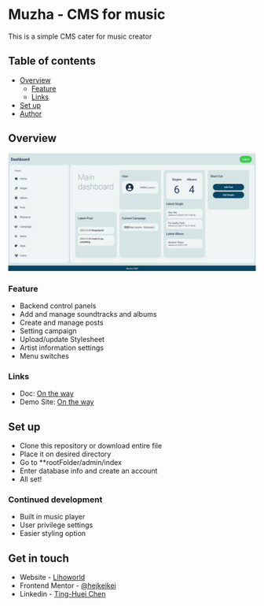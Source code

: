 # Muzha - CMS for music

This is a simple CMS cater for music creator

## Table of contents

- [Overview](#overview)
  - [Feature](#feature)
  - [Links](#links)
- [Set up](#set-up)
- [Author](#author)

## Overview

![dashboard](screenshot.jpg)

### Feature

- Backend control panels
- Add and manage soundtracks and albums
- Create and manage posts
- Setting campaign
- Upload/update Stylesheet
- Artist information settings
- Menu switches

### Links

- Doc: [On the way](https://github.com/hejkeikei/)
- Demo Site: [On the way](https://hejkeikei.github.io/)


## Set up

- Clone this repository or download entire file
- Place it on desired directory
- Go to **rootFolder/admin/index 
- Enter database info and create an account
- All set!


### Continued development

- Built in music player
- User privilege settings
- Easier styling option


## Get in touch

- Website - [Lihoworld](https://www.lihoworld.com/)
- Frontend Mentor - [@hejkeikei](https://www.frontendmentor.io/profile/hejkeikei)
- Linkedin - [Ting-Huei Chen](https://www.linkedin.com/in/ting-huei-chen/)
